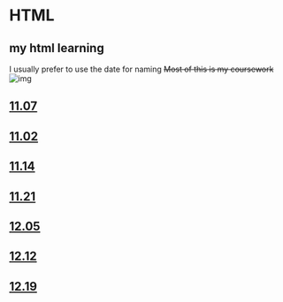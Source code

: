# HTML
## my html learning 
I usually prefer to use the date for naming
~~Most of this is my coursework~~
![img](https://count.getloli.com/@zmal_HTML?name=zmal_HTML&theme=random&padding=7&offset=0&align=top&scale=1&pixelated=1&darkmode=auto)
## [11.07](https://kmizmal.github.io/HTML/11.07/index.html)
## [11.02](https://kmizmal.github.io/HTML/11.2/index.html)
## [11.14](https://kmizmal.github.io/HTML/11.14/index.html)
## [11.21](https://kmizmal.github.io/HTML/11.21/index.html)
## [12.05](https://kmizmal.github.io/HTML/12.05/index.html)
## [12.12](https://kmizmal.github.io/HTML/12.12/index.html)
## [12.19](https://kmizmal.github.io/HTML/12.19/index.html)
